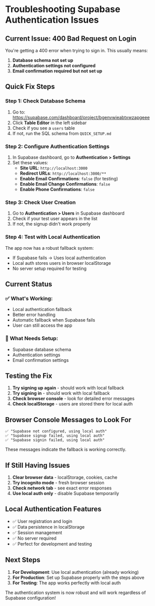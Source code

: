 # Troubleshooting Supabase Authentication Issues

## Current Issue: 400 Bad Request on Login

You're getting a 400 error when trying to sign in. This usually means:

1. **Database schema not set up**
2. **Authentication settings not configured**
3. **Email confirmation required but not set up**

## Quick Fix Steps

### Step 1: Check Database Schema
1. Go to: https://supabase.com/dashboard/project/bgenvwieabtxwzapgeee
2. Click **Table Editor** in the left sidebar
3. Check if you see a `users` table
4. If not, run the SQL schema from `QUICK_SETUP.md`

### Step 2: Configure Authentication Settings
1. In Supabase dashboard, go to **Authentication > Settings**
2. Set these values:
   - **Site URL**: `http://localhost:3000`
   - **Redirect URLs**: `http://localhost:3000/**`
   - **Enable Email Confirmations**: `false` (for testing)
   - **Enable Email Change Confirmations**: `false`
   - **Enable Phone Confirmations**: `false`

### Step 3: Check User Creation
1. Go to **Authentication > Users** in Supabase dashboard
2. Check if your test user appears in the list
3. If not, the signup didn't work properly

### Step 4: Test with Local Authentication
The app now has a robust fallback system:
- If Supabase fails → Uses local authentication
- Local auth stores users in browser localStorage
- No server setup required for testing

## Current Status

### ✅ **What's Working:**
- Local authentication fallback
- Better error handling
- Automatic fallback when Supabase fails
- User can still access the app

### 🔄 **What Needs Setup:**
- Supabase database schema
- Authentication settings
- Email confirmation settings

## Testing the Fix

1. **Try signing up again** - should work with local fallback
2. **Try signing in** - should work with local fallback
3. **Check browser console** - look for detailed error messages
4. **Check localStorage** - users are stored there for local auth

## Browser Console Messages to Look For

```
✅ "Supabase not configured, using local auth"
✅ "Supabase signup failed, using local auth"
✅ "Supabase signin failed, using local auth"
```

These messages indicate the fallback is working correctly.

## If Still Having Issues

1. **Clear browser data** - localStorage, cookies, cache
2. **Try incognito mode** - fresh browser session
3. **Check network tab** - see exact error responses
4. **Use local auth only** - disable Supabase temporarily

## Local Authentication Features

- ✅ User registration and login
- ✅ Data persistence in localStorage
- ✅ Session management
- ✅ No server required
- ✅ Perfect for development and testing

## Next Steps

1. **For Development**: Use local authentication (already working)
2. **For Production**: Set up Supabase properly with the steps above
3. **For Testing**: The app works perfectly with local auth

The authentication system is now robust and will work regardless of Supabase configuration!
